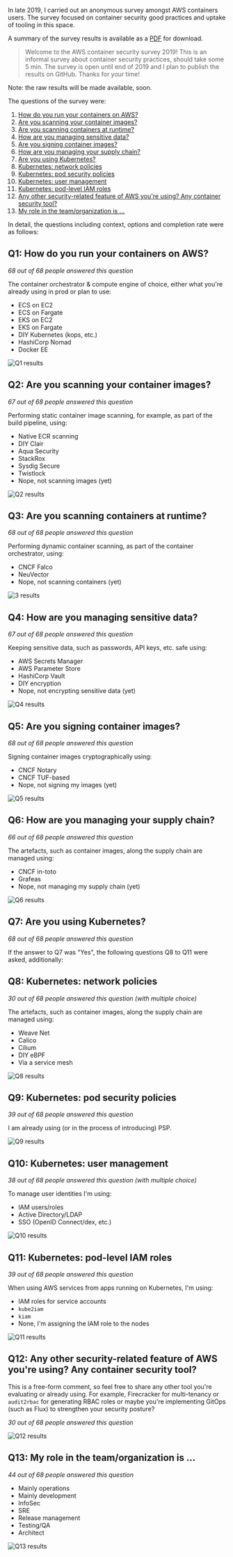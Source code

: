 In late 2019, I carried out an anonymous survey amongst AWS containers users.
The survey focused on container security good practices and uptake of tooling
in this space. 

A summary of the survey results is available as a [PDF](AWS-container-security-survey-2019-summary.pdf) for download.

> Welcome to the AWS container security survey 2019!
> This is an informal survey about container security practices, 
> should take some 5 min. The survey is open until end of 2019 and 
> I plan to publish the results on GitHub.
> Thanks for your time!

Note: the raw results will be made available, soon.

The questions of the survey were:

1. [How do you run your containers on AWS?](#q1-how-do-you-run-your-containers-on-aws)
2. [Are you scanning your container images?](#q2-are-you-scanning-your-container-images)
3. [Are you scanning containers at runtime?](#q3-are-you-scanning-containers-at-runtime)
4. [How are you managing sensitive data?](#q4-how-are-you-managing-sensitive-data)
5. [Are you signing container images?](#q5-are-you-signing-container-images)
6. [How are you managing your supply chain?](#q6-how-are-you-managing-your-supply-chain)
7. [Are you using Kubernetes?](#q7-are-you-using-kubernetes)
8. [Kubernetes: network policies](#q8-kubernetes-network-policies)
9. [Kubernetes: pod security policies](#q9-kubernetes-pod-security-policies)
10. [Kubernetes: user management](#q10-kubernetes-user-management)
11. [Kubernetes: pod-level IAM roles](#q11-kubernetes-pod-level-iam-roles)
12. [Any other security-related feature of AWS you're using? Any container security tool?](#q12-any-other-security-related-feature-of-aws-youre-using-any-container-security-tool)
13. [My role in the team/organization is …](#q13-my-role-in-the-teamorganization-is-)

In detail, the questions including context, options and completion rate were
as follows:

## Q1: How do you run your containers on AWS?

*68 out of 68 people answered this question*

The container orchestrator & compute engine of choice, either what you're 
already using in prod or plan to use:

- ECS on EC2
- ECS on Fargate
- EKS on EC2
- EKS on Fargate
- DIY Kubernetes (kops, etc.)
- HashiCorp Nomad
- Docker EE

![Q1 results](q01.png)

## Q2: Are you scanning your container images?

*67 out of 68 people answered this question*

Performing static container image scanning, for example, as part of the build pipeline, using:

- Native ECR scanning
- DIY Clair
- Aqua Security
- StackRox
- Sysdig Secure
- Twistlock
- Nope, not scanning images (yet)

![Q2 results](q02.png)

## Q3: Are you scanning containers at runtime?

*68 out of 68 people answered this question*

Performing dynamic container scanning, as part of the container orchestrator, using:

- CNCF Falco
- NeuVector
- Nope, not scanning containers (yet)

![3 results](q03.png)

## Q4: How are you managing sensitive data?

*67 out of 68 people answered this question*

Keeping sensitive data, such as passwords, API keys, etc. safe using:

- AWS Secrets Manager
- AWS Parameter Store
- HashiCorp Vault
- DIY encryption
- Nope, not encrypting sensitive data (yet)

![Q4 results](q04.png)

## Q5: Are you signing container images?

*68 out of 68 people answered this question*

Signing container images cryptographically using:

- CNCF Notary
- CNCF TUF-based
- Nope, not signing my images (yet)

![Q5 results](q05.png)

## Q6: How are you managing your supply chain?

*66 out of 68 people answered this question*

The artefacts, such as container images, along the supply chain are managed using:

- CNCF in-toto
- Grafeas
- Nope, not managing my supply chain (yet)

![Q6 results](q06.png)

## Q7: Are you using Kubernetes?

*68 out of 68 people answered this question*

If the answer to Q7 was "Yes", the following questions Q8 to Q11 were asked, additionally:

## Q8: Kubernetes: network policies

*30 out of 68 people answered this question (with multiple choice)*

The artefacts, such as container images, along the supply chain are managed using:

- Weave Net
- Calico
- Cilium
- DIY eBPF
-  Via a service mesh

![Q8 results](q08.png)

## Q9: Kubernetes: pod security policies

*39 out of 68 people answered this question*

I am already using (or in the process of introducing) PSP.

![Q9 results](q09.png)

## Q10: Kubernetes: user management

*38 out of 68 people answered this question (with multiple choice)*

To manage user identities I'm using:

- IAM users/roles
- Active Directory/LDAP
- SSO (OpenID Connect/dex, etc.)

![Q10 results](q10.png)

## Q11: Kubernetes: pod-level IAM roles

*39 out of 68 people answered this question*

When using AWS services from apps running on Kubernetes, I'm using:

- IAM roles for service accounts
- `kube2iam`
- `kiam`
- None, I'm assigning the IAM role to the nodes

![Q11 results](q11.png)

## Q12: Any other security-related feature of AWS you're using? Any container security tool?

This is a free-form comment, so feel free to share any other tool you're 
evaluating or already using. For example, Firecracker for multi-tenancy or 
`audit2rbac` for generating RBAC roles or maybe you're implementing GitOps 
(such as Flux) to strengthen your security posture?

*30 out of 68 people answered this question*

![Q12 results](q12.png)

## Q13: My role in the team/organization is …

*44 out of 68 people answered this question*

- Mainly operations
- Mainly development
- InfoSec
- SRE
- Release management
- Testing/QA
- Architect

![Q13 results](q13.png)
